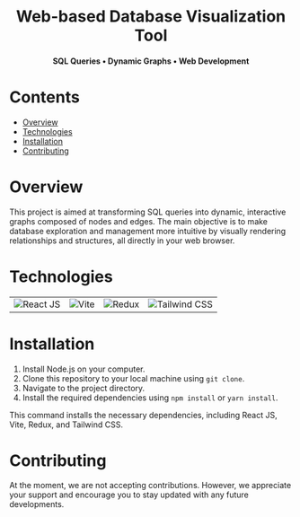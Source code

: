 <div align="center">
  <h1>Web-based Database Visualization Tool</h1>
  <h4>SQL Queries • Dynamic Graphs • Web Development</h4>
</div>
<h1>Contents</h1>

- [Overview](#overview)
- [Technologies](#technologies)
- [Installation](#installation)
- [Contributing](#contributing)

<h1 id="overview">Overview</h1>

This project is aimed at transforming SQL queries into dynamic, interactive graphs composed of nodes and edges. The main objective is to make database exploration and management more intuitive by visually rendering relationships and structures, all directly in your web browser.

<h1>Technologies</h1>
<div align="center" id="technologies">

<table>
  <tr> 
    <td align='center'><img src="https://img.shields.io/badge/react_js-%23121011.svg?style=for-the-badge&logo=react" alt="React JS"/></td>
    <td align='center'><img src="https://img.shields.io/badge/vite-%23121011.svg?style=for-the-badge&logo=vite" alt="Vite"/></td>
    <td align='center'><img src="https://img.shields.io/badge/redux-%23121011.svg?style=for-the-badge&logo=redux" alt="Redux"/></td>
    <td align='center'><img src="https://img.shields.io/badge/tailwind-%23121011.svg?style=for-the-badge&logo=tailwind-css" alt="Tailwind CSS"/></td>
  </tr>
 </table>
</div>

<h1>Installation</h1>

1. Install Node.js on your computer.
2. Clone this repository to your local machine using `git clone`.
3. Navigate to the project directory.
4. Install the required dependencies using `npm install` or `yarn install`.

This command installs the necessary dependencies, including React JS, Vite, Redux, and Tailwind CSS.

<h1>Contributing</h1>
At the moment, we are not accepting contributions. However, we appreciate your support and encourage you to stay updated with any future developments.

